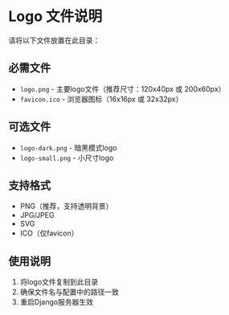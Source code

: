 # Logo 文件说明

请将以下文件放置在此目录：

## 必需文件
- `logo.png` - 主要logo文件（推荐尺寸：120x40px 或 200x60px）
- `favicon.ico` - 浏览器图标（16x16px 或 32x32px）

## 可选文件  
- `logo-dark.png` - 暗黑模式logo
- `logo-small.png` - 小尺寸logo

## 支持格式
- PNG（推荐，支持透明背景）
- JPG/JPEG
- SVG
- ICO（仅favicon）

## 使用说明
1. 将logo文件复制到此目录
2. 确保文件名与配置中的路径一致
3. 重启Django服务器生效
